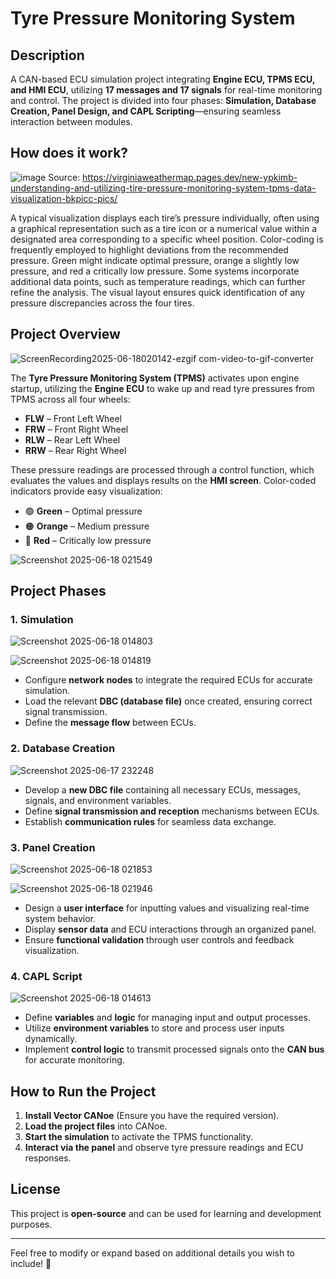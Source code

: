 # Tyre Pressure Monitoring System  

## Description  
A CAN-based ECU simulation project integrating **Engine ECU, TPMS ECU, and HMI ECU**, utilizing **17 messages and 17 signals** for real-time monitoring and control. The project is divided into four phases: **Simulation, Database Creation, Panel Design, and CAPL Scripting**—ensuring seamless interaction between modules.

## How does it work?

![image](https://github.com/user-attachments/assets/950cafb4-12a3-4ac0-ab75-b5268334516f)
Source: https://virginiaweathermap.pages.dev/new-ypkimb-understanding-and-utilizing-tire-pressure-monitoring-system-tpms-data-visualization-bkpicc-pics/

A typical visualization displays each tire’s pressure individually, often using a graphical representation such as a tire icon or a numerical value within a designated area corresponding to a specific wheel position. Color-coding is frequently employed to highlight deviations from the recommended pressure. Green might indicate optimal pressure, orange a slightly low pressure, and red a critically low pressure. Some systems incorporate additional data points, such as temperature readings, which can further refine the analysis. The visual layout ensures quick identification of any pressure discrepancies across the four tires.

## Project Overview

![ScreenRecording2025-06-18020142-ezgif com-video-to-gif-converter](https://github.com/user-attachments/assets/4c5876bb-a712-4a59-ad22-e892b5be886b)


The **Tyre Pressure Monitoring System (TPMS)** activates upon engine startup, utilizing the **Engine ECU** to wake up and read tyre pressures from TPMS across all four wheels:  
- **FLW** – Front Left Wheel  
- **FRW** – Front Right Wheel  
- **RLW** – Rear Left Wheel  
- **RRW** – Rear Right Wheel  

These pressure readings are processed through a control function, which evaluates the values and displays results on the **HMI screen**. Color-coded indicators provide easy visualization:  
- 🟢 **Green** – Optimal pressure  
- 🟠 **Orange** – Medium pressure  
- 🔴 **Red** – Critically low pressure  

![Screenshot 2025-06-18 021549](https://github.com/user-attachments/assets/1201c148-e1bb-49b0-b985-900f10eabaf9)

## Project Phases  
### 1. Simulation  

![Screenshot 2025-06-18 014803](https://github.com/user-attachments/assets/0f7899fb-d237-4949-9441-7595d08efc13)

![Screenshot 2025-06-18 014819](https://github.com/user-attachments/assets/f101acbb-066d-425e-a868-01ba9b4524f5)



- Configure **network nodes** to integrate the required ECUs for accurate simulation.  
- Load the relevant **DBC (database file)** once created, ensuring correct signal transmission.  
- Define the **message flow** between ECUs.  

### 2. Database Creation  

![Screenshot 2025-06-17 232248](https://github.com/user-attachments/assets/c2c11007-99c6-499c-af11-f2c935f4be1f)

- Develop a **new DBC file** containing all necessary ECUs, messages, signals, and environment variables.  
- Define **signal transmission and reception** mechanisms between ECUs.  
- Establish **communication rules** for seamless data exchange.  

### 3. Panel Creation  

![Screenshot 2025-06-18 021853](https://github.com/user-attachments/assets/28cd08ec-2517-4cb4-845a-062c0b273382)

![Screenshot 2025-06-18 021946](https://github.com/user-attachments/assets/f25c8454-135e-49da-815a-25f02256b422)


- Design a **user interface** for inputting values and visualizing real-time system behavior.  
- Display **sensor data** and ECU interactions through an organized panel.  
- Ensure **functional validation** through user controls and feedback visualization.  

### 4. CAPL Script  

![Screenshot 2025-06-18 014613](https://github.com/user-attachments/assets/066d3dae-3144-4ffe-b134-862ee0d757af)


- Define **variables** and **logic** for managing input and output processes.  
- Utilize **environment variables** to store and process user inputs dynamically.  
- Implement **control logic** to transmit processed signals onto the **CAN bus** for accurate monitoring.  

## How to Run the Project  
1. **Install Vector CANoe** (Ensure you have the required version).  
2. **Load the project files** into CANoe.  
3. **Start the simulation** to activate the TPMS functionality.  
4. **Interact via the panel** and observe tyre pressure readings and ECU responses.  

## License  
This project is **open-source** and can be used for learning and development purposes.  

---

Feel free to modify or expand based on additional details you wish to include! 🚀
